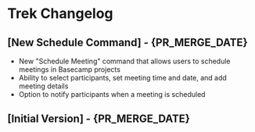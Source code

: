 # Trek Changelog

## [New Schedule Command] - {PR_MERGE_DATE}

- New "Schedule Meeting" command that allows users to schedule meetings in Basecamp projects
- Ability to select participants, set meeting time and date, and add meeting details
- Option to notify participants when a meeting is scheduled

## [Initial Version] - {PR_MERGE_DATE}
